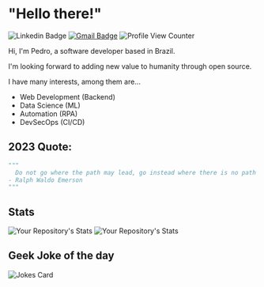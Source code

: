 # "Hello there!"

![Linkedin Badge](https://img.shields.io/badge/-Pedromcsp-blue?style=flat-square&logo=Linkedin&logoColor=white&link=https://www.linkedin.com/in/pedromcsprado/)
[![Gmail Badge](https://img.shields.io/badge/-silv9797@gmail.com-c14438?style=flat-square&logo=Outlook&logoColor=white&link=mailto:pedromcsp@outlook.com)](mailto:pedromcsp@outlook.com)
![Profile View Counter](https://komarev.com/ghpvc/?username=Pedro-Ponteiro)


Hi, I'm Pedro, a software developer based in Brazil.

I'm looking forward to adding new value to humanity through open source.

I have many interests, among them are...
* Web Development (Backend)
* Data Science (ML)
* Automation (RPA)
* DevSecOps (CI/CD)

## 2023 Quote:
``` python
"""
  Do not go where the path may lead, go instead where there is no path and leave a trail.
- Ralph Waldo Emerson
"""
```



## Stats


![Your Repository's Stats](https://github-readme-stats.vercel.app/api?username=Pedro-Ponteiro&show_icons=true)
![Your Repository's Stats](https://github-readme-stats.vercel.app/api/top-langs/?username=Pedro-Ponteiro&theme=blue-green)

## Geek Joke of the day
![Jokes Card](https://readme-jokes.vercel.app/api)



